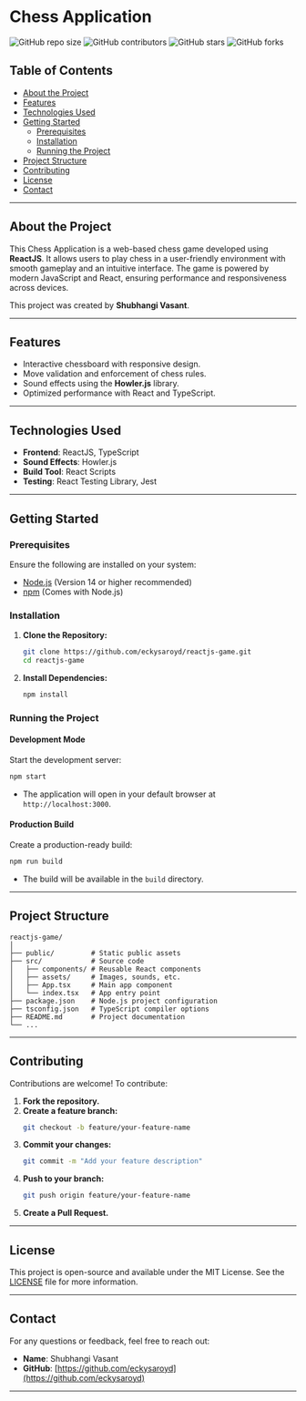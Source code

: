 # **Chess Application**

![GitHub repo size](https://img.shields.io/github/repo-size/eckysaroyd/reactjs-game)
![GitHub contributors](https://img.shields.io/github/contributors/eckysaroyd/reactjs-game)
![GitHub stars](https://img.shields.io/github/stars/eckysaroyd/reactjs-game?style=social)
![GitHub forks](https://img.shields.io/github/forks/eckysaroyd/reactjs-game?style=social)

## **Table of Contents**

- [About the Project](#about-the-project)
- [Features](#features)
- [Technologies Used](#technologies-used)
- [Getting Started](#getting-started)
  - [Prerequisites](#prerequisites)
  - [Installation](#installation)
  - [Running the Project](#running-the-project)
- [Project Structure](#project-structure)
- [Contributing](#contributing)
- [License](#license)
- [Contact](#contact)

---

## **About the Project**

This Chess Application is a web-based chess game developed using **ReactJS**. It allows users to play chess in a user-friendly environment with smooth gameplay and an intuitive interface. The game is powered by modern JavaScript and React, ensuring performance and responsiveness across devices.

This project was created by **Shubhangi Vasant**.

---

## **Features**

- Interactive chessboard with responsive design.
- Move validation and enforcement of chess rules.
- Sound effects using the **Howler.js** library.
- Optimized performance with React and TypeScript.

---

## **Technologies Used**

- **Frontend**: ReactJS, TypeScript
- **Sound Effects**: Howler.js
- **Build Tool**: React Scripts
- **Testing**: React Testing Library, Jest

---

## **Getting Started**

### **Prerequisites**

Ensure the following are installed on your system:

- [Node.js](https://nodejs.org/) (Version 14 or higher recommended)
- [npm](https://www.npmjs.com/) (Comes with Node.js)

### **Installation**

1. **Clone the Repository:**
   ```bash
   git clone https://github.com/eckysaroyd/reactjs-game.git
   cd reactjs-game
   ```

2. **Install Dependencies:**
   ```bash
   npm install
   ```

### **Running the Project**

#### **Development Mode**
Start the development server:
```bash
npm start
```
- The application will open in your default browser at `http://localhost:3000`.

#### **Production Build**
Create a production-ready build:
```bash
npm run build
```
- The build will be available in the `build` directory.

---

## **Project Structure**

```
reactjs-game/
│
├── public/         # Static public assets
├── src/            # Source code
│   ├── components/ # Reusable React components
│   ├── assets/     # Images, sounds, etc.
│   ├── App.tsx     # Main app component
│   └── index.tsx   # App entry point
├── package.json    # Node.js project configuration
├── tsconfig.json   # TypeScript compiler options
├── README.md       # Project documentation
└── ...
```

---

## **Contributing**

Contributions are welcome! To contribute:

1. **Fork the repository.**
2. **Create a feature branch:**
   ```bash
   git checkout -b feature/your-feature-name
   ```
3. **Commit your changes:**
   ```bash
   git commit -m "Add your feature description"
   ```
4. **Push to your branch:**
   ```bash
   git push origin feature/your-feature-name
   ```
5. **Create a Pull Request.**

---

## **License**

This project is open-source and available under the MIT License. See the [LICENSE](LICENSE) file for more information.

---

## **Contact**

For any questions or feedback, feel free to reach out:

- **Name**: Shubhangi Vasant
- **GitHub**: [https://github.com/eckysaroyd](https://github.com/eckysaroyd)

---